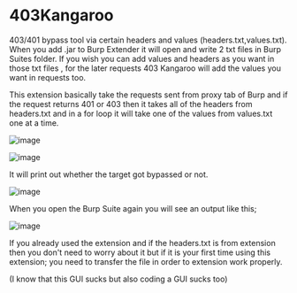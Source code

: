 # 403Kangaroo
403/401 bypass tool via certain headers and values (headers.txt,values.txt). 
When you add .jar to Burp Extender it will open and write 2 txt files in Burp Suites folder. If you wish you can add values and headers as you want in those txt files  , for the later requests 403 Kangaroo will add the values you want in requests too.

This extension basically take the requests sent from proxy tab of Burp and if the request returns 401 or 403 then it takes all of the headers from headers.txt and in a for loop it will take one of the values from values.txt one at a time. 

![image](https://user-images.githubusercontent.com/68515706/184891102-1eeb99df-7b1d-4993-becd-2f5ae4ffea82.png)

![image](https://user-images.githubusercontent.com/68515706/184891166-796d11d3-ef90-4d5b-bbfa-6795c83cf65b.png)
 
 
 It will print out whether the target got bypassed or not.
 
 
![image](https://user-images.githubusercontent.com/68515706/184893331-94704641-090d-4af5-8ec8-61869cba1d12.png)

When you open the Burp Suite again you will see an output like this;


![image](https://user-images.githubusercontent.com/68515706/184891666-1e8af9c3-5138-4bd2-a2d4-ca42fb6a11eb.png)


If you already used the extension and if the headers.txt is from extension then you don't need to worry about it but if it is your first time using this extension; you need to transfer the file in order to extension work properly.

(I know that this GUI sucks but also coding a GUI sucks too)
